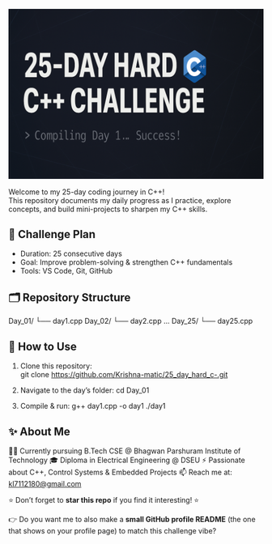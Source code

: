 <p align="center">
  <img src="https://raw.githubusercontent.com/Krishna-matic/25_day_hard_c-/main/generated-image.png" alt="25-Day Hard C++ Challenge Banner" />
</p>

Welcome to my 25-day coding journey in C++!  
This repository documents my daily progress as I practice, explore concepts, and build mini-projects to sharpen my C++ skills.  

## 📅 Challenge Plan  
- Duration: 25 consecutive days  
- Goal: Improve problem-solving & strengthen C++ fundamentals  
- Tools: VS Code, Git, GitHub  

## 🗂 Repository Structure  

Day\_01/
└── day1.cpp
Day\_02/
└── day2.cpp
...
Day\_25/
└── day25.cpp


## 📖 How to Use  

1. Clone this repository:  
   git clone https://github.com/Krishna-matic/25_day_hard_c-.git

2. Navigate to the day’s folder:
   cd Day_01
3. Compile & run:
   g++ day1.cpp -o day1
   ./day1

## ✨ About Me

👨‍💻 Currently pursuing B.Tech CSE @ Bhagwan Parshuram Institute of Technology
🎓 Diploma in Electrical Engineering @ DSEU
⚡ Passionate about C++, Control Systems & Embedded Projects
📫 Reach me at: kl7112180@gmail.com


⭐ Don’t forget to **star this repo** if you find it interesting! ⭐
  

👉 Do you want me to also make a **small GitHub profile README** (the one that shows on your profile page) to match this challenge vibe?
```
